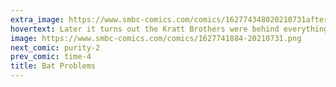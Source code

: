 ```yaml
---
extra_image: https://www.smbc-comics.com/comics/162774348020210731after.png
hovertext: Later it turns out the Kratt Brothers were behind everything.
image: https://www.smbc-comics.com/comics/1627741884-20210731.png
next_comic: purity-2
prev_comic: time-4
title: Bat Problems
---
```


